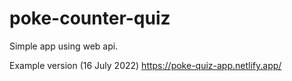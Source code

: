 # poke-counter-quiz

Simple app using web api.

Example version (16 July 2022)
https://poke-quiz-app.netlify.app/
